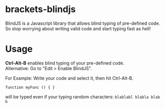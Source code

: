 brackets-blindjs
================

BlindJS is a Javascript library that allows blind typing of pre-defined code.
So stop worrying about writing valid code and start typing fast as hell!

Usage
=====
**Ctrl-Alt-B** enables blind typing of your pre-defined code.<br />
Alternative: Go to "Edit > Enable BlindJS".

For Example:
Write your code and select it, then hit Ctrl-Alt-B.

``
function myFunc () {
}
``

will be typed even if your typing random characters:
``
blablabl blabla blab
b
``
